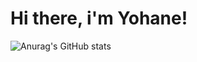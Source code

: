 # Hi there, i'm Yohane!

![Anurag's GitHub stats](https://github-readme-stats.vercel.app/api?username=Yohane07&show_icons=true&theme=radical)
